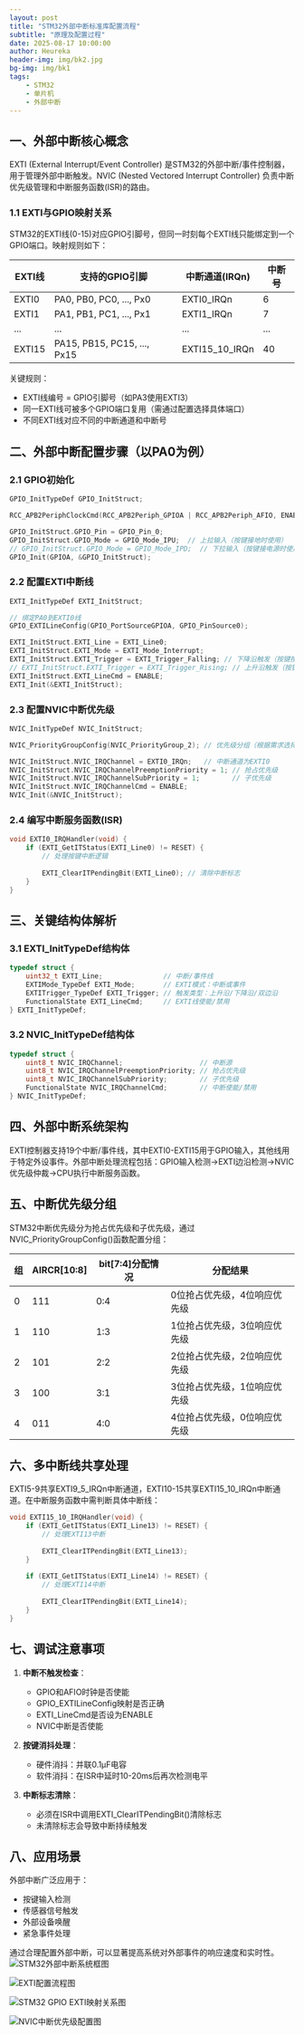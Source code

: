 ```yaml
---
layout: post
title: "STM32外部中断标准库配置流程"
subtitle: "原理及配置过程"
date: 2025-08-17 10:00:00
author: Heureka
header-img: img/bk2.jpg
bg-img: img/bk1
tags: 
    - STM32
    - 单片机
    - 外部中断
---
```





## 一、外部中断核心概念

EXTI (External Interrupt/Event Controller) 是STM32的外部中断/事件控制器，用于管理外部中断触发。NVIC (Nested Vectored Interrupt Controller) 负责中断优先级管理和中断服务函数(ISR)的路由。

### 1.1 EXTI与GPIO映射关系

STM32的EXTI线(0-15)对应GPIO引脚号，但同一时刻每个EXTI线只能绑定到一个GPIO端口。映射规则如下：

| EXTI线 | 支持的GPIO引脚 | 中断通道(IRQn) | 中断号 |
|--------|---------------|----------------|--------|
| EXTI0  | PA0, PB0, PC0, ..., Px0 | EXTI0_IRQn | 6 |
| EXTI1  | PA1, PB1, PC1, ..., Px1 | EXTI1_IRQn | 7 |
| ...    | ...           | ...            | ...    |
| EXTI15 | PA15, PB15, PC15, ..., Px15 | EXTI15_10_IRQn | 40 |

关键规则：
- EXTI线编号 = GPIO引脚号（如PA3使用EXTI3）
- 同一EXTI线可被多个GPIO端口复用（需通过配置选择具体端口）
- 不同EXTI线对应不同的中断通道和中断号

## 二、外部中断配置步骤（以PA0为例）

### 2.1 GPIO初始化

```c
GPIO_InitTypeDef GPIO_InitStruct;

RCC_APB2PeriphClockCmd(RCC_APB2Periph_GPIOA | RCC_APB2Periph_AFIO, ENABLE);

GPIO_InitStruct.GPIO_Pin = GPIO_Pin_0;
GPIO_InitStruct.GPIO_Mode = GPIO_Mode_IPU;  // 上拉输入（按键接地时使用）
// GPIO_InitStruct.GPIO_Mode = GPIO_Mode_IPD;  // 下拉输入（按键接电源时使用）
GPIO_Init(GPIOA, &GPIO_InitStruct);
```

### 2.2 配置EXTI中断线

```c
EXTI_InitTypeDef EXTI_InitStruct;

// 绑定PA0到EXTI0线
GPIO_EXTILineConfig(GPIO_PortSourceGPIOA, GPIO_PinSource0);

EXTI_InitStruct.EXTI_Line = EXTI_Line0;
EXTI_InitStruct.EXTI_Mode = EXTI_Mode_Interrupt;
EXTI_InitStruct.EXTI_Trigger = EXTI_Trigger_Falling; // 下降沿触发（按键按下）
// EXTI_InitStruct.EXTI_Trigger = EXTI_Trigger_Rising; // 上升沿触发（按键释放）
EXTI_InitStruct.EXTI_LineCmd = ENABLE;
EXTI_Init(&EXTI_InitStruct);
```

### 2.3 配置NVIC中断优先级

```c
NVIC_InitTypeDef NVIC_InitStruct;

NVIC_PriorityGroupConfig(NVIC_PriorityGroup_2); // 优先级分组（根据需求选择）

NVIC_InitStruct.NVIC_IRQChannel = EXTI0_IRQn;   // 中断通道为EXTI0
NVIC_InitStruct.NVIC_IRQChannelPreemptionPriority = 1; // 抢占优先级
NVIC_InitStruct.NVIC_IRQChannelSubPriority = 1;        // 子优先级
NVIC_InitStruct.NVIC_IRQChannelCmd = ENABLE;
NVIC_Init(&NVIC_InitStruct);
```

### 2.4 编写中断服务函数(ISR)

```c
void EXTI0_IRQHandler(void) {
    if (EXTI_GetITStatus(EXTI_Line0) != RESET) {
        // 处理按键中断逻辑
        
        EXTI_ClearITPendingBit(EXTI_Line0); // 清除中断标志
    }
}
```

## 三、关键结构体解析

### 3.1 EXTI_InitTypeDef结构体

```c
typedef struct {
    uint32_t EXTI_Line;               // 中断/事件线
    EXTIMode_TypeDef EXTI_Mode;       // EXTI模式：中断或事件
    EXTITrigger_TypeDef EXTI_Trigger; // 触发类型：上升沿/下降沿/双边沿
    FunctionalState EXTI_LineCmd;     // EXTI线使能/禁用
} EXTI_InitTypeDef;
```

### 3.2 NVIC_InitTypeDef结构体

```c
typedef struct {
    uint8_t NVIC_IRQChannel;                   // 中断源
    uint8_t NVIC_IRQChannelPreemptionPriority; // 抢占优先级
    uint8_t NVIC_IRQChannelSubPriority;        // 子优先级
    FunctionalState NVIC_IRQChannelCmd;        // 中断使能/禁用
} NVIC_InitTypeDef;
```

## 四、外部中断系统架构

EXTI控制器支持19个中断/事件线，其中EXTI0-EXTI15用于GPIO输入，其他线用于特定外设事件。外部中断处理流程包括：GPIO输入检测→EXTI边沿检测→NVIC优先级仲裁→CPU执行中断服务函数。

## 五、中断优先级分组

STM32中断优先级分为抢占优先级和子优先级，通过NVIC_PriorityGroupConfig()函数配置分组：

| 组 | AIRCR[10:8] | bit[7:4]分配情况 | 分配结果 |
|----|-------------|------------------|----------|
| 0  | 111         | 0:4              | 0位抢占优先级，4位响应优先级 |
| 1  | 110         | 1:3              | 1位抢占优先级，3位响应优先级 |
| 2  | 101         | 2:2              | 2位抢占优先级，2位响应优先级 |
| 3  | 100         | 3:1              | 3位抢占优先级，1位响应优先级 |
| 4  | 011         | 4:0              | 4位抢占优先级，0位响应优先级 |

## 六、多中断线共享处理

EXTI5-9共享EXTI9_5_IRQn中断通道，EXTI10-15共享EXTI15_10_IRQn中断通道。在中断服务函数中需判断具体中断线：

```c
void EXTI15_10_IRQHandler(void) {
    if (EXTI_GetITStatus(EXTI_Line13) != RESET) {
        // 处理EXTI13中断
        
        EXTI_ClearITPendingBit(EXTI_Line13);
    }
    
    if (EXTI_GetITStatus(EXTI_Line14) != RESET) {
        // 处理EXTI14中断
        
        EXTI_ClearITPendingBit(EXTI_Line14);
    }
}
```

## 七、调试注意事项

1. **中断不触发检查**：
   - GPIO和AFIO时钟是否使能
   - GPIO_EXTILineConfig映射是否正确
   - EXTI_LineCmd是否设为ENABLE
   - NVIC中断是否使能

2. **按键消抖处理**：
   - 硬件消抖：并联0.1μF电容
   - 软件消抖：在ISR中延时10-20ms后再次检测电平

3. **中断标志清除**：
   - 必须在ISR中调用EXTI_ClearITPendingBit()清除标志
   - 未清除标志会导致中断持续触发

## 八、应用场景

外部中断广泛应用于：
- 按键输入检测
- 传感器信号触发
- 外部设备唤醒
- 紧急事件处理

通过合理配置外部中断，可以显著提高系统对外部事件的响应速度和实时性。
![STM32外部中断系统框图](https://p3-search.byteimg.com/obj/labis/453281248a1c889b5ad3afe316c05f16)

![EXTI配置流程图](https://p3-search.byteimg.com/obj/labis/3c811617cc719f2adc821cf9c6911710)

![STM32 GPIO EXTI映射关系图](https://p3-search.byteimg.com/obj/labis/1e25d50df3dd158554f0528388aa9033)

![NVIC中断优先级配置图](https://p3-search.byteimg.com/obj/labis/28450ca162534dcbb73f74ec8fb95902)